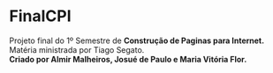 # FinalCPI

Projeto final do 1º Semestre de <b>Construção de Paginas para Internet.</b><br>
Matéria ministrada por Tiago Segato.<br>
<b>Criado por Almir Malheiros, Josué de Paulo e Maria Vitória Flor.</b>
